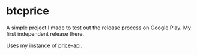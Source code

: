 # btcprice

A simple project I made to test out the release process on Google Play. My first independent release there.

Uses my instance of [price-api](https://github.com/mat-sz/price-api).